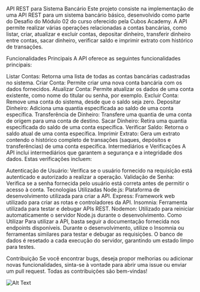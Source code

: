 API REST para Sistema Bancário
Este projeto consiste na implementação de uma API REST para um sistema bancário básico, desenvolvido como parte do Desafio do Módulo 02 do curso oferecido pela Cubos Academy. A API permite realizar várias operações relacionadas a contas bancárias, como listar, criar, atualizar e excluir contas, depositar dinheiro, transferir dinheiro entre contas, sacar dinheiro, verificar saldo e imprimir extrato com histórico de transações.

Funcionalidades Principais
A API oferece as seguintes funcionalidades principais:

Listar Contas: Retorna uma lista de todas as contas bancárias cadastradas no sistema.
Criar Conta: Permite criar uma nova conta bancária com os dados fornecidos.
Atualizar Conta: Permite atualizar os dados de uma conta existente, como nome do titular ou senha, por exemplo.
Excluir Conta: Remove uma conta do sistema, desde que o saldo seja zero.
Depositar Dinheiro: Adiciona uma quantia especificada ao saldo de uma conta específica.
Transferência de Dinheiro: Transfere uma quantia de uma conta de origem para uma conta de destino.
Sacar Dinheiro: Retira uma quantia especificada do saldo de uma conta específica.
Verificar Saldo: Retorna o saldo atual de uma conta específica.
Imprimir Extrato: Gera um extrato contendo o histórico completo de transações (saques, depósitos e transferências) de uma conta específica.
Intermediários e Verificações
A API inclui intermediários que garantem a segurança e a integridade dos dados. Estas verificações incluem:

Autenticação de Usuário: Verifica se o usuário fornecido na requisição está autenticado e autorizado a realizar a operação.
Validação de Senha: Verifica se a senha fornecida pelo usuário está correta antes de permitir o acesso à conta.
Tecnologias Utilizadas
Node.js: Plataforma de desenvolvimento utilizada para criar a API.
Express: Framework web utilizado para criar as rotas e controladores da API.
Insomnia: Ferramenta utilizada para testar e debugar APIs REST.
Nodemon: Utilizado para reiniciar automaticamente o servidor Node.js durante o desenvolvimento.
Como Utilizar
Para utilizar a API, basta seguir a documentação fornecida nos endpoints disponíveis. Durante o desenvolvimento, utilize o Insomnia ou ferramentas similares para testar e debugar as requisições. O banco de dados é resetado a cada execução do servidor, garantindo um estado limpo para testes.

Contribuição
Se você encontrar bugs, deseja propor melhorias ou adicionar novas funcionalidades, sinta-se à vontade para abrir uma issue ou enviar um pull request. Todas as contribuições são bem-vindas!

![Alt Text](url_do_seu_gif)
